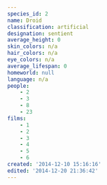 ```yaml
---
species_id: 2
name: Droid
classification: artificial
designation: sentient
average_height: 0
skin_colors: n/a
hair_colors: n/a
eye_colors: n/a
average_lifespan: 0
homeworld: null
language: n/a
people:
    - 2
    - 3
    - 8
    - 23
films:
    - 1
    - 2
    - 3
    - 4
    - 5
    - 6
created: '2014-12-10 15:16:16'
edited: '2014-12-20 21:36:42'
---
```

